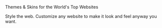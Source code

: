 Themes & Skins for the World's Top Websites

Style the web.
Customize any website to make it look and
feel anyway you want.
